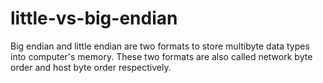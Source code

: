 # little-vs-big-endian
Big endian and little endian are two formats to store multibyte data types into computer's memory. These two formats are also called network byte order and host byte order respectively.
